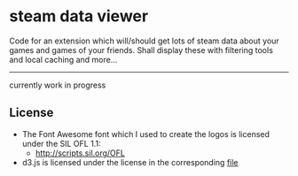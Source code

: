 # steam data viewer
Code for an extension which will/should get lots of steam data
about your games and games of your friends.
Shall display these with filtering tools and local
caching and more...
____
currently work in progress

## License
- The Font Awesome font which I used to create the logos is licensed under the SIL OFL 1.1:
  - http://scripts.sil.org/OFL
- d3.js is licensed under the license in the corresponding [file](extension/viewdata/d3/LICENSE)

